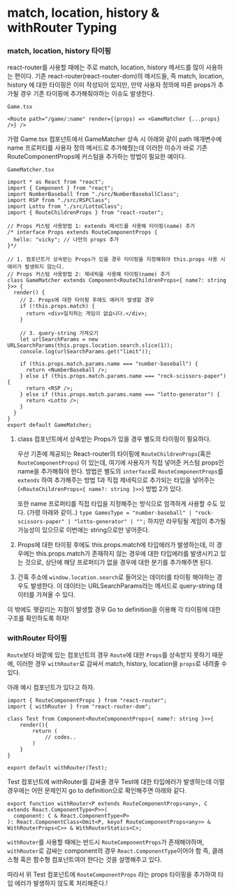 ﻿# match, location, history & withRouter Typing

### match, location, history 타이핑

react-router를 사용할 때에는 주로 match, location, history 메서드를 많이 사용하는 편이다.
기존 react-router(react-router-dom)의 메서드들, 즉 match, location, history 에 대한 타이핑은 이미 작성되어 있지만, 만약 사용자 정의에 따른 props가 추가될 경우 기존 타이핑에 추가해줘야하는 이슈도 발생한다.

`Game.tsx`

```tsx
<Route path="/game/:name" render={(props) => <GameMatcher {...props} />} />
```

가령 Game.tsx 컴포넌트에서 GameMatcher 상속 시 아래와 같이 path 매개변수에 name 프로퍼티를 사용자 정의 메서드로 추가해줬는데 이러한 이슈가 바로 기존 RouteComponentProps에 커스텀을 추가하는 방법이 필요한 예이다.

`GameMatcher.tsx`

```tsx
import * as React from "react";
import { Component } from "react";
import NumberBaseball from "./src/NumberBaseballClass";
import RSP from "./src/RSPClass";
import Lotto from "./src/LottoClass";
import { RouteChildrenProps } from "react-router";

// Props 커스텀 사용방법 1: extends 메서드를 사용해 타이핑(name) 추가
/* interface Props extends RouteComponentProps {
  hello: "vicky"; // 나만의 props 추가
}*/

// 1. 컴포넌트가 상속받는 Props가 있을 경우 타이핑을 지정해줘야 this.props 사용 시 에러가 발생하지 않는다.
// Props 커스텀 사용방법 2: 제네릭을 사용해 타이핑(name) 추가
class GameMatcher extends Component<RouteChildrenProps<{ name?: string }>> {
  render() {
    // 2. Props에 대한 타이핑 후에도 에러가 발생할 경우
    if (!this.props.match) {
      return <div>일치하는 게임이 없습니다.</div>;
    }

    // 3. query-string 가져오기
    let urlSearchParams = new URLSearchParams(this.props.location.search.slice(1));
    console.log(urlSearchParams.get("limit"));

    if (this.props.match.params.name === "number-baseball") {
      return <NumberBaseball />;
    } else if (this.props.match.params.name === "rock-scissors-paper") {
      return <RSP />;
    } else if (this.props.match.params.name === "lotto-generator") {
      return <Lotto />;
    }
  }
}
export default GameMatcher;
```

1. class 컴포넌트에서 상속받는 Props가 있을 경우 별도의 타이핑이 필요하다.

   우선 기존에 제공되는 React-router의 타이핑에 `RouteChildrenProps`(혹은 `RouteComponentProps`) 이 있는데, 여기에 사용자가 직접 넣어준 커스텀 props인 name을 추가해줘야 한다. 방법은 별도의 `interface`로 `RouteComponentProps`를 `extends` 하여 추가해주는 방법 1과 직접 제네릭으로 추가되는 타입을 넣어주는 (`<RouteChildrenProps<{ name?: string }>>`) 방법 2가 있다.

   또한 name 프로퍼티를 직접 타입을 지정해주는 방식으로 엄격하게 사용할 수도 있다. (가령 아래와 같이..)
   `type GamesType = "number-baseball" | "rock-scissors-paper" | "lotto-generator" | "";` 하지만 라우팅될 게임이 추가될 가능성이 있으므로 이번에는 string으로만 넣어준다.

2. Props에 대한 타이핑 후에도 this.props.match에 타입에러가 발생하는데, 이 경우에는 this.props.match가 존재하지 않는 경우에 대한 타입에러를 발생시키고 있는 것으로, 상단에 해당 프로퍼티가 없을 경우에 대한 분기를 추가해주면 된다.
3. 간혹 주소에 `window.location.search`로 들어오는 데이터를 타이핑 해야하는 경우도 발생한다. 이 데이터는 URLSearchParams라는 메서드로 query-string 데이터를 가져올 수 있다.

이 밖에도 헷갈리는 지점이 발생할 경우 Go to definition을 이용해 각 타이핑에 대한 구조를 확인하도록 하자!

### withRouter 타이핑

`Route`보다 바깥에 있는 컴포넌트의 경우 `Route`에 대한 `Props`를 상속받지 못하기 때문에, 이러한 경우 `withRouter`로 감싸서 match, history, location을 `props`로 내려줄 수 있다.

아래 예시 컴포넌트가 있다고 하자.

```tsx
import { RouteComponentProps } from "react-router";
import { withRouter } from "react-router-dom";

class Test from Component<RouteComponentProps<{ name?: string }>>{
	render(){
		return (
			// codes..
		)
	}
}

export default withRouter(Test);
```

Test 컴포넌트에 withRouter를 감싸줄 경우 Test에 대한 타입에러가 발생하는데 이럴 경우에는 어떤 문제인지 go to definition으로 확인해주면 아래와 같다.

```tsx
export function withRouter<P extends RouteComponentProps<any>, C extends React.ComponentType<P>>(
  component: C & React.ComponentType<P>
): React.ComponentClass<Omit<P, keyof RouteComponentProps<any>> & WithRouterProps<C>> & WithRouterStatics<C>;
```

`withRouter`를 사용할 때에는 반드시 `RouteComponentProps`가 존재해야하며, `withRouter`로 감싸는 component의 경우 `React.ComponentType`이어야 함 즉, 클래스형 혹은 함수형 컴포넌트여야 한다는 것을 설명해주고 있다.

따라서 위 Test 컴포넌트에 `RouteComponentProps` 라는 props 타이핑을 추가하여 타입 에러가 발생하지 않도록 처리해준다.!
